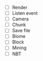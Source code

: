 - [ ] Render
- [ ] Listen event
- [ ] Camera
- [ ] Chunk
- [ ] Save file
- [ ] Biome
- [ ] Block
- [ ] Mining
- [ ] NBT
